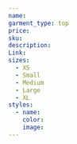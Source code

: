 ```yaml
---
name:
garment_type: top
price:
sku:
description:
Link:
sizes:
  - XS
  - Small
  - Medium
  - Large
  - XL
styles:
  - name:
    color:
    image:
---
```

